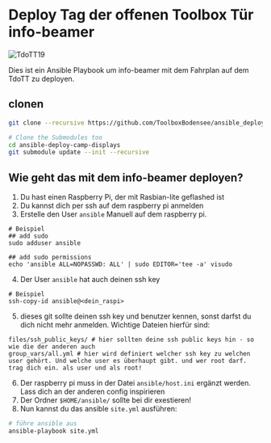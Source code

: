  Deploy Tag der offenen Toolbox Tür info-beamer
================================
![TdoTT19](https://github.com/ToolboxBodensee/streamassets/blob/master/background/toolbox_tdot.svghttps://github.com/ffbsee/ffbsee-grafik/blob/master/events/technikcamp2019-sticker.svg "Technik Camp 2019")

Dies ist ein Ansible Playbook um info-beamer mit dem Fahrplan auf dem TdoTT zu deployen.

 clonen
-----------
```bash
git clone --recursive https://github.com/ToolboxBodensee/ansible_deploy_tdott_displays.git

# Clone the Submodules too
cd ansible-deploy-camp-displays
git submodule update --init --recursive
```

 Wie geht das mit dem info-beamer deployen?
-----------------------------------------------
1. Du hast einen Raspberry Pi, der mit Rasbian-lite geflashed ist
2. Du kannst dich per ssh auf dem raspberry pi anmelden
3. Erstelle den User ``ansible`` Manuell auf dem raspberry pi.
```
# Beispiel
## add sudo
sudo adduser ansible

## add sudo permissions
echo 'ansible ALL=NOPASSWD: ALL' | sudo EDITOR='tee -a' visudo
```
4. Der User ``ansible`` hat auch deinen ssh key
```
# Beispiel
ssh-copy-id ansible@<dein_raspi>
```
5. dieses git sollte deinen ssh key und benutzer kennen, sonst darfst du dich nicht mehr anmelden.
   Wichtige Dateien hierfür sind:
```text
files/ssh_public_keys/ # hier sollten deine ssh public keys hin - so wie die der anderen auch
group_vars/all.yml # hier wird definiert welcher ssh key zu welchen user gehört. Und welche user es überhaupt gibt. und wer root darf. trag dich ein. als user und als root!
```
6. Der raspberry pi muss in der Datei ``ansible/host.ini`` ergänzt werden. Lass dich an der anderen config inspirieren
7. Der Ordner ``$HOME/ansible/`` sollte bei dir exestieren!
8. Nun kannst du das ansible ``site.yml`` ausführen:
```bash
# führe ansible aus
ansible-playbook site.yml
```


